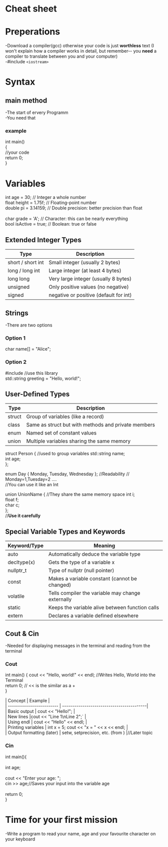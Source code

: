 # Cheat sheet
# Preperations
-Download a compiler(gcc) otherwise your code is just **worthless** text (I won't explain how a compiler works in detail, but remember-- you **need** a compiler to translate between you and your computer)<br>
-#include `<iostream>` 

# Syntax 

## main method 
-The start of ervery Programm<br>
-You need that<br>
### example
int main() <br>
{<br>
//your code<br>
return 0;<br>
} 


# Variables
int age = 30;                    // Integer a whole number <br> 
float height = 1.75f;            // Floating-point number <br> 
double pi = 3.14159;             // Double precision: better precision than float <br>  
char grade = 'A';                // Character: this can be nearly everything <br> 
bool isActive = true;            // Boolean: true or false <br> 
   
## Extended Integer Types
| Type              | Description                           |
| ------------------| --------------------------------------|
| short / short int | Small integer (usually 2 bytes)       |
| long / long int   | Large integer (at least 4 bytes)      |
| long long         | Very large integer (usually 8 bytes)  |
| unsigned          | Only positive values (no negative)    |
| signed            | negative or positive (default for int)|

## Strings
-There are two options
### Option 1
char name[] = "Alice";

### Option 2
#include <string>    //use this library <br> 
std::string greeting = "Hello, world!";<br> 

## User-Defined Types
| Type   | Description                                           |
| -------| ----------------------------------------------------- |
| struct | Group of variables (like a record)                    |  
| class  | Same as struct but with methods and private members   | //this will be a later topic  
| enum   | Named set of constant values                          |  
| union  | Multiple variables sharing the same memory            | //this will be referenced at later stages of our journey 


struct Person {           //used to group variables 
    std::string name;<br> 
    int age;<br> 
};

enum Day { Monday, Tuesday, Wednesday }; //Readability 
// Monday=1,Tuesday=2 ....<br> 
//You can use it like an Int<br> 

union UnionName {  //They share the same memory space 
    int i;<br> 
    float f;<br> 
    char c;<br> 
};<br> 
//**Use it carefully** 

## Special Variable Types and Keywords 
| Keyword/Type  | Meaning                                           |
| ------------- | ------------------------------------------------- |
|  auto         | Automatically deduce the variable type            |
|  decltype(x)  | Gets the type of a variable   x                   | 
|  nullptr_t    | Type of  nullptr  (null pointer)                  | //Later topic
|  const        | Makes a variable constant (cannot be changed)     | 
|  volatile     | Tells compiler the variable may change externally |
|  static       | Keeps the variable alive between function calls   | //stop variables from reseting after every funtioncall 
|  extern       | Declares a variable defined elsewhere             | //Share global variables or functions between different .cpp files

## Cout & Cin
-Needed for displaying messages in the terminal and reading from the terminal<br> 

### Cout
int main() {
    cout << "Hello, world!" << endl; //Writes Hello, World into the Terminal<br>
    return 0;                        // << is the similar as a +  <br>
}<br>

| Concept                   | Example                                   |<br>
| ------------------------- | ------------------------------------------|<br>
| Basic output              | cout << "Hello!";                         |<br>
| New lines                 |cout << "Line 1\nLine 2";`                 |<br>
| Using  endl               | cout << "Hello" << endl;                  |<br>
| Printing variables        | int x = 5; cout << "x = " << x << endl;   |<br>
| Output formatting (later) | setw, setprecision, etc. (from <iomanip>) |//Later topic<br>

### Cin

int main(){<br>
<br>
int age;<br>       
cout << "Enter your age: ";<br> 
cin >> age;//Saves your input into the variable age<br>
<br>
return 0;<br>
}<br>

# Time for your first mission 
-Write a program to read your name, age and your favourite character on your keyboard